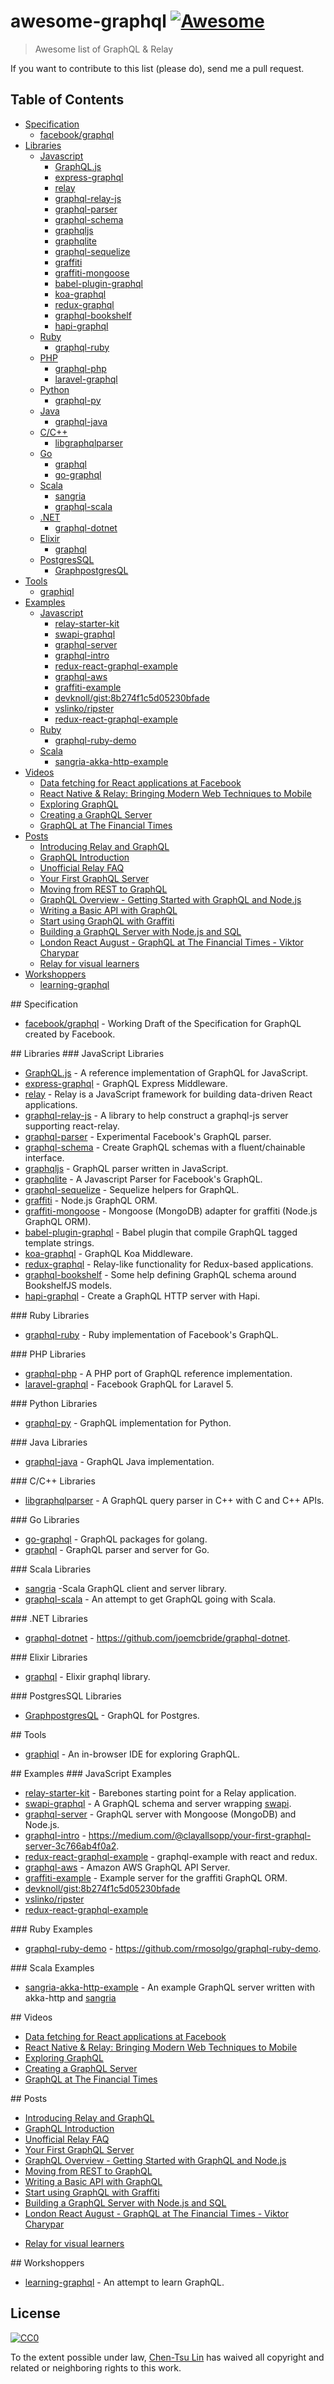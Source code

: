 # awesome-graphql [![Awesome](https://cdn.rawgit.com/sindresorhus/awesome/d7305f38d29fed78fa85652e3a63e154dd8e8829/media/badge.svg)](https://github.com/sindresorhus/awesome)

> Awesome list of GraphQL & Relay

If you want to contribute to this list (please do), send me a pull request.

## Table of Contents

<!-- MarkdownTOC depth=4 -->

- [Specification](#spec)
    - [facebook/graphql](http://facebook.github.io/graphql/)
- [Libraries](#lib)
    - [Javascript](#lib-js)
        - [GraphQL.js](https://github.com/graphql/graphql-js)
        - [express-graphql](https://github.com/graphql/express-graphql)
        - [relay](https://github.com/facebook/relay)
        - [graphql-relay-js](https://github.com/graphql/graphql-relay-js)
        - [graphql-parser](https://github.com/ooflorent/graphql-parser)
        - [graphql-schema](https://github.com/devknoll/graphql-schema)
        - [graphqljs](https://github.com/cobbweb/graphqljs)
        - [graphqlite](https://github.com/madjam002/graphqlite)
        - [graphql-sequelize](https://github.com/mickhansen/graphql-sequelize)
        - [graffiti](https://github.com/RisingStack/graffiti)
        - [graffiti-mongoose](https://github.com/RisingStack/graffiti-mongoose)
        - [babel-plugin-graphql](https://github.com/ooflorent/babel-plugin-graphql)
        - [koa-graphql](https://github.com/chentsulin/koa-graphql)
        - [redux-graphql](https://github.com/gyzerok/redux-graphql)
        - [graphql-bookshelf](https://github.com/brysgo/graphql-bookshelf)
        - [hapi-graphql](https://github.com/SimonDegraeve/hapi-graphql)
    - [Ruby](#lib-rb)
        - [graphql-ruby](https://github.com/rmosolgo/graphql-ruby)
    - [PHP](#lib-php)
        - [graphql-php](https://github.com/webonyx/graphql-php)
        - [laravel-graphql](https://github.com/Folkloreatelier/laravel-graphql)
    - [Python](#lib-py)
        - [graphql-py](https://github.com/dittos/graphql-py)
    - [Java](#lib-java)
        - [graphql-java](https://github.com/andimarek/graphql-java)
    - [C/C++](#lib-c)
        - [libgraphqlparser](https://github.com/graphql/libgraphqlparser)
    - [Go](#lib-go)
        - [graphql](https://github.com/tmc/graphql)
        - [go-graphql](https://github.com/cryptix/go-graphql)
    - [Scala](#lib-scala)
        - [sangria](https://github.com/OlegIlyenko/sangria)
        - [graphql-scala](https://github.com/hrosenhorn/graphql-scala)
    - [.NET](#lib-dotnet)
        - [graphql-dotnet](https://github.com/joemcbride/graphql-dotnet)
    - [Elixir](#lib-elixir)
        - [graphql](https://github.com/asonge/graphql)
    - [PostgresSQL](#lib-pgsql)
        - [GraphpostgresQL](https://github.com/solidsnack/GraphpostgresQL)
- [Tools](#tools)
    - [graphiql](https://github.com/graphql/graphiql)
- [Examples](#example)
    - [Javascript](#example-js)
        - [relay-starter-kit](https://github.com/facebook/relay-starter-kit)
        - [swapi-graphql](https://github.com/graphql/swapi-graphql)
        - [graphql-server](https://github.com/RisingStack/graphql-server)
        - [graphql-intro](https://github.com/clayallsopp/graphql-intro)
        - [redux-react-graphql-example](https://github.com/gyzerok/redux-react-graphql-example)
        - [graphql-aws](https://github.com/redbadger/graphql-aws)
        - [graffiti-example](https://github.com/RisingStack/graffiti-example)
        - [devknoll/gist:8b274f1c5d05230bfade](https://gist.github.com/devknoll/8b274f1c5d05230bfade)
        - [vslinko/ripster](https://github.com/vslinko/ripster/tree/master/src/graphql)
        - [redux-react-graphql-example](https://github.com/gyzerok/redux-react-graphql-example)
    - [Ruby](#example-rb)
        - [graphql-ruby-demo](https://github.com/rmosolgo/graphql-ruby-demo)
    - [Scala](#example-scala)
        - [sangria-akka-http-example](https://github.com/sangria-graphql/sangria-akka-http-example)
- [Videos](#video)
    - [Data fetching for React applications at Facebook](https://www.youtube.com/watch?v=9sc8Pyc51uU)
    - [React Native & Relay: Bringing Modern Web Techniques to Mobile](https://www.youtube.com/watch?v=X6YbAKiLCLU)
    - [Exploring GraphQL](https://www.youtube.com/watch?v=WQLzZf34FJ8)
    - [Creating a GraphQL Server](https://www.youtube.com/watch?v=gY48GW87Feo)
    - [GraphQL at The Financial Times](https://www.youtube.com/watch?v=S0s935RKKB4)
- [Posts](#post)
    - [Introducing Relay and GraphQL](https://facebook.github.io/react/blog/2015/02/20/introducing-relay-and-graphql.html)
    - [GraphQL Introduction](http://facebook.github.io/react/blog/2015/05/01/graphql-introduction.html)
    - [Unofficial Relay FAQ](https://gist.github.com/wincent/598fa75e22bdfa44cf47)
    - [Your First GraphQL Server](https://medium.com/@clayallsopp/your-first-graphql-server-3c766ab4f0a2)
    - [Moving from REST to GraphQL](https://medium.com/@frikille/moving-from-rest-to-graphql-e3650b6f5247)
    - [GraphQL Overview - Getting Started with GraphQL and Node.js](https://blog.risingstack.com/graphql-overview-getting-started-with-graphql-and-nodejs/)
    - [Writing a Basic API with GraphQL](http://davidandsuzi.com/writing-a-basic-api-with-graphql/)
    - [Start using GraphQL with Graffiti](https://blog.risingstack.com/start-using-graphql-with-graffiti/?utm_source=nodeweekly&utm_medium=email)
    - [Building a GraphQL Server with Node.js and SQL](https://www.reindex.io/blog/building-a-graphql-server-with-node-js-and-sql/)
    - [London React August - GraphQL at The Financial Times - Viktor Charypar](http://www.slideshare.net/LondonReact/graph-ql?ref=https://twitter.com/i/cards/tfw/v1/628886457357352960?cardname=player&earned=true)
    - [Relay for visual learners](http://sgwilym.github.io/relay-visual-learners/)
- [Workshoppers](#workshopper)
    - [learning-graphql](https://github.com/mugli/learning-graphql)

<!-- /MarkdownTOC -->

<a name="spec" />
## Specification

* [facebook/graphql](http://facebook.github.io/graphql/) - Working Draft of the Specification for GraphQL created by Facebook.

<a name="lib" />
## Libraries

<a name="lib-js" />
### JavaScript Libraries

* [GraphQL.js](https://github.com/graphql/graphql-js) - A reference implementation of GraphQL for JavaScript.
* [express-graphql](https://github.com/graphql/express-graphql) - GraphQL Express Middleware.
* [relay](https://github.com/facebook/relay) - Relay is a JavaScript framework for building data-driven React applications.
* [graphql-relay-js](https://github.com/graphql/graphql-relay-js) - A library to help construct a graphql-js server supporting react-relay.
* [graphql-parser](https://github.com/ooflorent/graphql-parser) - Experimental Facebook's GraphQL parser.
* [graphql-schema](https://github.com/devknoll/graphql-schema) - Create GraphQL schemas with a fluent/chainable interface.
* [graphqljs](https://github.com/cobbweb/graphqljs) - GraphQL parser written in JavaScript.
* [graphqlite](https://github.com/madjam002/graphqlite) - A Javascript Parser for Facebook's GraphQL.
* [graphql-sequelize](https://github.com/mickhansen/graphql-sequelize) - Sequelize helpers for GraphQL.
* [graffiti](https://github.com/RisingStack/graffiti) - Node.js GraphQL ORM.
* [graffiti-mongoose](https://github.com/RisingStack/graffiti-mongoose) - Mongoose (MongoDB) adapter for graffiti (Node.js GraphQL ORM).
* [babel-plugin-graphql](https://github.com/ooflorent/babel-plugin-graphql) - Babel plugin that compile GraphQL tagged template strings.
* [koa-graphql](https://github.com/chentsulin/koa-graphql) - GraphQL Koa Middleware.
* [redux-graphql](https://github.com/gyzerok/redux-graphql) - Relay-like functionality for Redux-based applications.
* [graphql-bookshelf](https://github.com/brysgo/graphql-bookshelf) - Some help defining GraphQL schema around BookshelfJS models.
* [hapi-graphql](https://github.com/SimonDegraeve/hapi-graphql) - Create a GraphQL HTTP server with Hapi.

<a name="lib-rb" />
### Ruby Libraries

* [graphql-ruby](https://github.com/rmosolgo/graphql-ruby) - Ruby implementation of Facebook's GraphQL.

<a name="lib-php" />
### PHP Libraries

* [graphql-php](https://github.com/webonyx/graphql-php) - A PHP port of GraphQL reference implementation.
* [laravel-graphql](https://github.com/Folkloreatelier/laravel-graphql) - Facebook GraphQL for Laravel 5.

<a name="lib-py" />
### Python Libraries

* [graphql-py](https://github.com/dittos/graphql-py) - GraphQL implementation for Python.

<a name="lib-java" />
### Java Libraries

* [graphql-java](https://github.com/andimarek/graphql-java) - GraphQL Java implementation.

<a name="#lib-c" />
### C/C++ Libraries

* [libgraphqlparser](https://github.com/graphql/libgraphqlparser) - A GraphQL query parser in C++ with C and C++ APIs.

<a name="lib-go" />
### Go Libraries

* [go-graphql](https://github.com/cryptix/go-graphql) - GraphQL packages for golang.
* [graphql](https://github.com/tmc/graphql) - GraphQL parser and server for Go.

<a name="lib-scala" />
### Scala Libraries

* [sangria](https://github.com/OlegIlyenko/sangria) -Scala GraphQL client and server library.
* [graphql-scala](https://github.com/hrosenhorn/graphql-scala) - An attempt to get GraphQL going with Scala.

<a name="lib-dotnet" />
### .NET Libraries

* [graphql-dotnet](https://github.com/joemcbride/graphql-dotnet) - https://github.com/joemcbride/graphql-dotnet.

<a name="lib-elixir" />
### Elixir Libraries
        
* [graphql](https://github.com/asonge/graphql) - Elixir graphql library.

<a name="lib-pgsql" />
### PostgresSQL Libraries

* [GraphpostgresQL](https://github.com/solidsnack/GraphpostgresQL) - GraphQL for Postgres.

<a name="tools" />
## Tools

* [graphiql](https://github.com/graphql/graphiql) - An in-browser IDE for exploring GraphQL.

<a name="example" />
## Examples

<a name="example-js" />
### JavaScript Examples

* [relay-starter-kit](https://github.com/facebook/relay-starter-kit) - Barebones starting point for a Relay application.
* [swapi-graphql](https://github.com/graphql/swapi-graphql) - A GraphQL schema and server wrapping [swapi](http://swapi.co/).
* [graphql-server](https://github.com/RisingStack/graphql-server) - GraphQL server with Mongoose (MongoDB) and Node.js.
* [graphql-intro](https://github.com/clayallsopp/graphql-intro) - https://medium.com/@clayallsopp/your-first-graphql-server-3c766ab4f0a2.
* [redux-react-graphql-example](https://github.com/gyzerok/redux-react-graphql-example) - graphql-example with react and redux.
* [graphql-aws](https://github.com/redbadger/graphql-aws) - Amazon AWS GraphQL API Server.
* [graffiti-example](https://github.com/RisingStack/graffiti-example) - Example server for the graffiti GraphQL ORM.
* [devknoll/gist:8b274f1c5d05230bfade](https://gist.github.com/devknoll/8b274f1c5d05230bfade)
* [vslinko/ripster](https://github.com/vslinko/ripster/tree/master/src/graphql)
* [redux-react-graphql-example](https://github.com/gyzerok/redux-react-graphql-example)

<a name="example-rb" />
### Ruby Examples

* [graphql-ruby-demo](https://github.com/rmosolgo/graphql-ruby-demo) - https://github.com/rmosolgo/graphql-ruby-demo.

<a name="example-scala" />
### Scala Examples

* [sangria-akka-http-example](https://github.com/sangria-graphql/sangria-akka-http-example) - An example GraphQL server written with akka-http and [sangria](http://sangria-graphql.org)

<a name="video" />
## Videos

* [Data fetching for React applications at Facebook](https://www.youtube.com/watch?v=9sc8Pyc51uU)
* [React Native & Relay: Bringing Modern Web Techniques to Mobile](https://www.youtube.com/watch?v=X6YbAKiLCLU)
* [Exploring GraphQL](https://www.youtube.com/watch?v=WQLzZf34FJ8)
* [Creating a GraphQL Server](https://www.youtube.com/watch?v=gY48GW87Feo)
* [GraphQL at The Financial Times](https://www.youtube.com/watch?v=S0s935RKKB4)

<a name="post" />
## Posts

* [Introducing Relay and GraphQL](https://facebook.github.io/react/blog/2015/02/20/introducing-relay-and-graphql.html)
* [GraphQL Introduction](http://facebook.github.io/react/blog/2015/05/01/graphql-introduction.html)
* [Unofficial Relay FAQ](https://gist.github.com/wincent/598fa75e22bdfa44cf47)
* [Your First GraphQL Server](https://medium.com/@clayallsopp/your-first-graphql-server-3c766ab4f0a2)
* [GraphQL Overview - Getting Started with GraphQL and Node.js](https://blog.risingstack.com/graphql-overview-getting-started-with-graphql-and-nodejs/)
* [Moving from REST to GraphQL](https://medium.com/@frikille/moving-from-rest-to-graphql-e3650b6f5247)
* [Writing a Basic API with GraphQL](http://davidandsuzi.com/writing-a-basic-api-with-graphql/)
* [Start using GraphQL with Graffiti](https://blog.risingstack.com/start-using-graphql-with-graffiti/?utm_source=nodeweekly&utm_medium=email)
* [Building a GraphQL Server with Node.js and SQL](https://www.reindex.io/blog/building-a-graphql-server-with-node-js-and-sql/)
* [London React August - GraphQL at The Financial Times - Viktor Charypar](http://www.slideshare.net/LondonReact/graph-ql?ref=https://twitter.com/i/cards/tfw/v1/628886457357352960?cardname=player&earned=true)
- [Relay for visual learners](http://sgwilym.github.io/relay-visual-learners/)

<a name="workshopper" />
## Workshoppers

* [learning-graphql](https://github.com/mugli/learning-graphql) - An attempt to learn GraphQL.

## License

[![CC0](http://i.creativecommons.org/p/zero/1.0/88x31.png)](http://creativecommons.org/publicdomain/zero/1.0/)

To the extent possible under law, [Chen-Tsu Lin](https://github.com/chentsulin) has waived all copyright and related or neighboring rights to this work.
